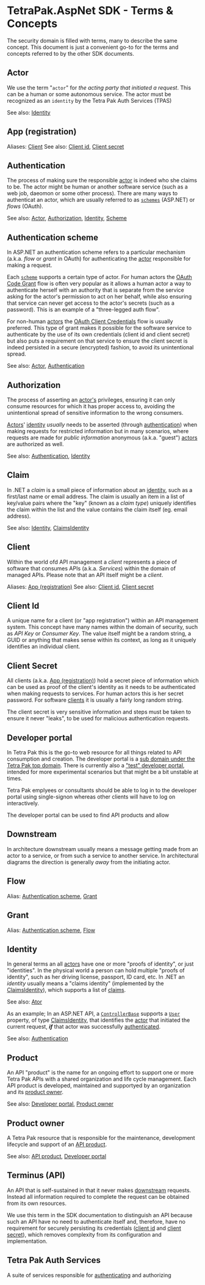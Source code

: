 # TetraPak.AspNet SDK - Terms & Concepts

The security domain is filled with terms, many to describe the same concept. This document is just a convenient go-to for the terms and concepts referred to by the other SDK documents.

## Actor

We use the term "`actor`" for *the acting party that initiated a request*. This can be a human or some autonomous service. The actor must be recognized as an `identity` by the Tetra Pak Auth Services (TPAS)

See also: [Identity](#identity)

## App (registration)

Aliases: [Client](#client)
See also: [Client id](#client-id), [Client secret](#client-secret)


## Authentication

The process of making sure the responsible [actor](#actor) is indeed who she claims to be. The actor might be human or another software service (such as a web job, daeomon or some other process). There are many ways to authenticat an actor, which are usually referred to as [`schemes`](#authentication-scheme) (ASP.NET) or *flows* (OAuth). 

See also: [Actor](#actor), [Authorization](#authorization), [Identity](#identity), [Scheme](#authentication-scheme)

## Authentication scheme

In ASP.NET an authentication scheme refers to a particular mechanism (a.k.a. *flow* or *grant* in OAuth) for authenticating the [actor](#actor) responsible for making a request.

Each [`scheme`](#authentication-scheme) supports a certain type of actor. For human actors the [OAuth Code Grant][oauth-code-grant] flow is often very popular as it allows a human actor a way to authenticate herself with an authority that is separate from the service asking for the actor's permission to act on her behalf, while also ensuring that service can never get access to the actor's secrets (such as a password). This is an example of a "three-legged auth flow".

For non-human [actors](#actor) the [OAuth Client Credentials][oauth-client-credentials-grant] flow is usually preferred. This type of grant makes it possible for the software service to authenticate by the use of its own credentials (client id and client secret) but also puts a requirement on that service to ensure the client secret is indeed persisted in a secure (encrypted) fashion, to avoid its unintentional spread.

See also: [Actor](#actor), [Authentication](#authentication)

## Authorization

The process of asserting an [actor's](#actor) privileges, ensuring it can only consume resources for which it has proper access to, avoiding the unintentional spread of sensitive information to the wrong consumers.

[Actors](#actor)' [identity](#identity) *usually* needs to be asserted (through   [authentication](#authentication)) when making requests for restricted information but in many scenarios, where requests are made for *public information* anonymous (a.k.a. "guest") [actors](#actor) are authorized as well.

See also: [Authentication](#authentication), [Identity](#identity)

## Claim
In .NET a *claim* is a small piece of information about an [identity](#identity), such as a first/last name or email address. The claim is usually an item in a list of key/value pairs where the "key" (known as a *claim type*) uniquely identifies the claim within the list and the value contains the claim itself (eg. email address).

See also: [Identity](#identity), [ClaimsIdentity][class-ClaimsIdentity]

## Client

Within the world ofd API management a *client* represents a piece of software that consumes APIs (a.k.a. *Services*) within the domain of managed APIs. Please note that an API itself might be a *client*.

Aliases: [App (registration)](#app-registration)
See also: [Client id](#client-id), [Client secret](#client-secret)

## Client Id

A unique name for a client (or "app registration") within an API management system. This concept have many names within the domain of security, such as *API Key* or *Consumer Key*. The value itself might be a random string, a GUID or anything that makes sense within its context, as long as it uniquely identifies an individual client.

## Client Secret

All clients (a.k.a. [App (registration)](#app-registration)) hold a secret piece of information which can be used as proof of the client's identity as it needs to be authenticated when making requests to services. For human actors this is her secret password. For software [clients](#client) it is usually a fairly long random string. 

The client secret is very sensitive information and steps must be taken to ensure it never "leaks", to be used for malicious authentication requests.

## Developer portal

In Tetra Pak this is the go-to web resource for all things related to API consumption and creation. The developer portal is a [sub domain under the Tetra Pak top domain][dev-portal]. There is currently also a ["test" developer portal][dev-portal-test], intended for more experimental scenarios but that might be a bit unstable at times.

Tetra Pak emplyees or consultants should be able to log in to the developer portal using single-signon whereas other clients will have to log on interactively.

The developer portal can be used to find API products and allow 

## Downstream

In architecture downstream usually means a message getting made from an actor to a service, or from such a service to another service. In architectural diagrams the direction is generally *away* from the initiating actor.

## Flow

Alias: [Authentication scheme](#authentication-scheme), [Grant](#grant)

## Grant

Alias: [Authentication scheme](#authentication-scheme), [Flow](#flow)

## Identity

In general terms an all [actors](#actor) have one or more "proofs of identity", or just "identities". In the physical world a person can hold multiple "proofs of identity", such as her driving license, passport, ID card, etc. In .NET an *identity* usually means a "claims identity" (implemented by the [ClaimsIdentity][class-ClaimsIdentity]), which supports a list of [claims](#claim).

See also: [Ator](#actor)

As an example; In an ASP.NET API, a [`ControllerBase`][class-ControllerBase]  supports a [`User`][prop-ControllerBase-User] property, of type [ClaimsIdentity][class-ClaimsIdentity], that identifies the [actor](#actor) that initiated the current request, ***if*** that actor was successfully [authenticated](#authentication).

See also: [Authentication](#authentication)

## Product

An API "product" is the name for an ongoing effort to support one or more Tetra Pak APIs with a shared organization and life cycle management. Each API product is developed, maintained and supportyed by an organization and its [product owner](#product-owner).

See also: [Developer portal](#developer-portal), [Product owner](#product-owner)

## Product owner

A Tetra Pak resource that is responsible for the maintenance, development lifecycle and support of an [API product](#product).

See also: [API product](#product), [Developer portal](#developer-portal)

## Terminus (API)

An API that is self-sustained in that it never makes [downstream](#downstream) requests. Instead all information required to complete the request can be obtained from its own resources.

We use this term in the SDK documentation to distinguish an API because such an API have no need to authenticate itself and, therefore, have no requirement for securely persisting its credentials ([client id](#client-id) and [client secret](#client-secret)), which removes complexity from its configuration and implementation.

## Tetra Pak Auth Services

A suite of services responsible for [authenticating](#authentication) and authorizing 

[class-ClaimsIdentity]: https://docs.microsoft.com/en-us/dotnet/api/system.security.claims.claimsidentity
[class-ControllerBase]: https://docs.microsoft.com/en-us/dotnet/api/microsoft.aspnetcore.mvc.controllerbase
[prop-ControllerBase-User]: https://docs.microsoft.com/en-us/dotnet/api/microsoft.aspnetcore.mvc.controllerbase.user
[oauth-code-grant]: https://www.oauth.com/oauth2-servers/server-side-apps/authorization-code/
[oauth-client-credentials-grant]: https://www.oauth.com/oauth2-servers/access-tokens/client-credentials/
[dev-portal]: https://developer.tetrapak.com
[dev-portal-test]: https://developer-test.tetrapak.com